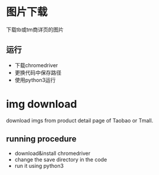 # 图片下载
下载tb或tm商详页的图片

## 运行
- 下载chromedriver
- 更换代码中保存路径
- 使用python3运行


# img download 
download imgs from product detail page of Taobao or Tmall. 

## running procedure
- download&install chromedriver
- change the save directory in the code 
- run it using python3
 
